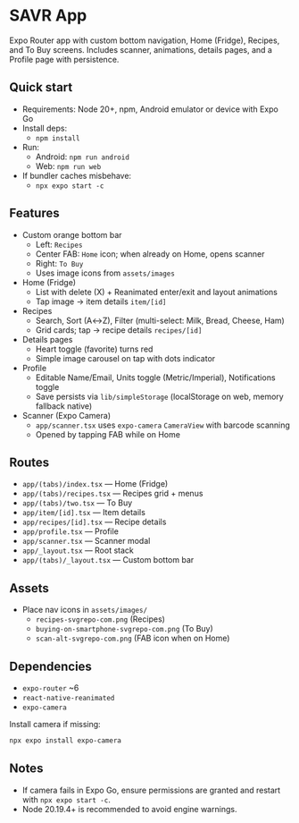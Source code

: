# SAVR App

Expo Router app with custom bottom navigation, Home (Fridge), Recipes, and To Buy screens. Includes scanner, animations, details pages, and a Profile page with persistence.

## Quick start

- Requirements: Node 20+, npm, Android emulator or device with Expo Go
- Install deps:
  - `npm install`
- Run:
  - Android: `npm run android`
  - Web: `npm run web`
- If bundler caches misbehave:
  - `npx expo start -c`

## Features

- Custom orange bottom bar
  - Left: `Recipes`
  - Center FAB: `Home` icon; when already on Home, opens scanner
  - Right: `To Buy`
  - Uses image icons from `assets/images`
- Home (Fridge)
  - List with delete (X) + Reanimated enter/exit and layout animations
  - Tap image → item details `item/[id]`
- Recipes
  - Search, Sort (A↔Z), Filter (multi-select: Milk, Bread, Cheese, Ham)
  - Grid cards; tap → recipe details `recipes/[id]`
- Details pages
  - Heart toggle (favorite) turns red
  - Simple image carousel on tap with dots indicator
- Profile
  - Editable Name/Email, Units toggle (Metric/Imperial), Notifications toggle
  - Save persists via `lib/simpleStorage` (localStorage on web, memory fallback native)
- Scanner (Expo Camera)
  - `app/scanner.tsx` uses `expo-camera` `CameraView` with barcode scanning
  - Opened by tapping FAB while on Home

## Routes

- `app/(tabs)/index.tsx` — Home (Fridge)
- `app/(tabs)/recipes.tsx` — Recipes grid + menus
- `app/(tabs)/two.tsx` — To Buy
- `app/item/[id].tsx` — Item details
- `app/recipes/[id].tsx` — Recipe details
- `app/profile.tsx` — Profile
- `app/scanner.tsx` — Scanner modal
- `app/_layout.tsx` — Root stack
- `app/(tabs)/_layout.tsx` — Custom bottom bar

## Assets

- Place nav icons in `assets/images/`
  - `recipes-svgrepo-com.png` (Recipes)
  - `buying-on-smartphone-svgrepo-com.png` (To Buy)
  - `scan-alt-svgrepo-com.png` (FAB icon when on Home)

## Dependencies

- `expo-router` ~6
- `react-native-reanimated`
- `expo-camera`

Install camera if missing:

```bash
npx expo install expo-camera
```

## Notes

- If camera fails in Expo Go, ensure permissions are granted and restart with `npx expo start -c`.
- Node 20.19.4+ is recommended to avoid engine warnings. 